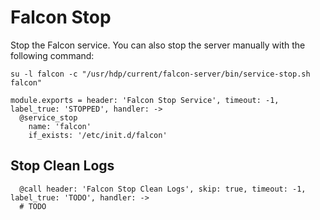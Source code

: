 
# Falcon Stop

Stop the Falcon service. You can also stop the server manually with the
following command:

```
su -l falcon -c "/usr/hdp/current/falcon-server/bin/service-stop.sh falcon"
```

    module.exports = header: 'Falcon Stop Service', timeout: -1, label_true: 'STOPPED', handler: ->
      @service_stop
        name: 'falcon'
        if_exists: '/etc/init.d/falcon'

## Stop Clean Logs

      @call header: 'Falcon Stop Clean Logs', skip: true, timeout: -1, label_true: 'TODO', handler: ->
      # TODO
